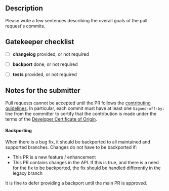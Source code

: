 ## Description

Please write a few sentences describing the overall goals of the pull request's commits.



## Gatekeeper checklist

- [ ] **changelog** provided, or not required
- [ ] **backport** done, or not required
- [ ] **tests** provided, or not required



## Notes for the submitter

Pull requests cannot be accepted until the PR follows the [contributing guidelines](../CONTRIBUTING.md). In particular, each commit must have at least one `Signed-off-by:` line from the committer to certify that the contribution is made under the terms of the [Developer Certificate of Origin](../dco.txt).

#### Backporting

When there is a bug fix, it should be backported to all maintained and supported branches.
Changes do not have to be backported if:

- This PR is a new feature / enhancement
- This PR contains changes in the API. If this is true, and there is a need for the fix to be backported, the fix should be handled differently in the legacy branch

It is fine to defer providing a backport until the main PR is approved.

